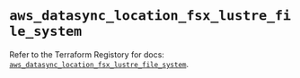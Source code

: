 # `aws_datasync_location_fsx_lustre_file_system`

Refer to the Terraform Registory for docs: [`aws_datasync_location_fsx_lustre_file_system`](https://registry.terraform.io/providers/hashicorp/aws/4.66.0/docs/resources/datasync_location_fsx_lustre_file_system).
